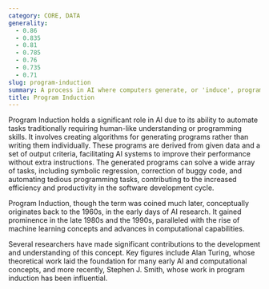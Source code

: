 ```yaml
---
category: CORE, DATA
generality:
  - 0.86
  - 0.835
  - 0.81
  - 0.785
  - 0.76
  - 0.735
  - 0.71
slug: program-induction
summary: A process in AI where computers generate, or 'induce', programs based on provided data and specific output criteria.
title: Program Induction
---
```


Program Induction holds a significant role in AI due to its ability to automate tasks traditionally requiring human-like understanding or programming skills. It involves creating algorithms for generating programs rather than writing them individually. These programs are derived from given data and a set of output criteria, facilitating AI systems to improve their performance without extra instructions. The generated programs can solve a wide array of tasks, including symbolic regression, correction of buggy code, and automating tedious programming tasks, contributing to the increased efficiency and productivity in the software development cycle.

Program Induction, though the term was coined much later, conceptually originates back to the 1960s, in the early days of AI research. It gained prominence in the late 1980s and the 1990s, paralleled with the rise of machine learning concepts and advances in computational capabilities.

Several researchers have made significant contributions to the development and understanding of this concept. Key figures include Alan Turing, whose theoretical work laid the foundation for many early AI and computational concepts, and more recently, Stephen J. Smith, whose work in program induction has been influential.
